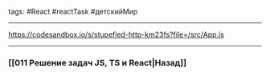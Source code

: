 tags: #React #reactTask #детскийМир 
____

https://codesandbox.io/s/stupefied-http-km23fs?file=/src/App.js



___
### [[011 Решение задач JS, TS и React|Назад]]